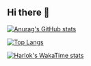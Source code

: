 ## Hi there 👋

[![Anurag's GitHub stats](https://github-readme-stats.vercel.app/api?username=overload0000)](https://github.com/anuraghazra/github-readme-stats)

[![Top Langs](https://github-readme-stats.vercel.app/api/top-langs/?username=overload0000)](https://github.com/anuraghazra/github-readme-stats)

[![Harlok's WakaTime stats](https://github-readme-stats.vercel.app/api/wakatime?username=overload0008)](https://github.com/anuraghazra/github-readme-stats)

<!--
**overload0000/overload0000** is a ✨ _special_ ✨ repository because its `README.md` (this file) appears on your GitHub profile.

Here are some ideas to get you started:

- 🔭 I’m currently working on ...
- 🌱 I’m currently learning ...
- 👯 I’m looking to collaborate on ...
- 🤔 I’m looking for help with ...
- 💬 Ask me about ...
- 📫 How to reach me: ...
- 😄 Pronouns: ...
- ⚡ Fun fact: ...
-->
